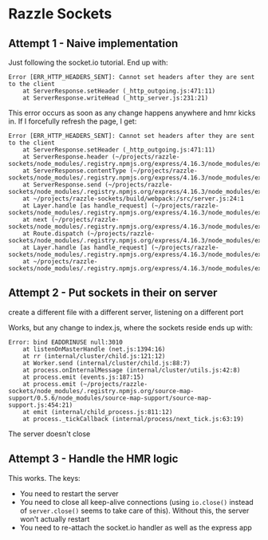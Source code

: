 # Razzle Sockets

## Attempt 1 - Naive implementation

Just following the socket.io tutorial. End up with:

```
Error [ERR_HTTP_HEADERS_SENT]: Cannot set headers after they are sent to the client
    at ServerResponse.setHeader (_http_outgoing.js:471:11)
    at ServerResponse.writeHead (_http_server.js:231:21)
```

This error occurs as soon as any change happens anywhere and hmr kicks in.
If I forcefully refresh the page, I get:

```
Error [ERR_HTTP_HEADERS_SENT]: Cannot set headers after they are sent to the client
    at ServerResponse.setHeader (_http_outgoing.js:471:11)
    at ServerResponse.header (~/projects/razzle-sockets/node_modules/.registry.npmjs.org/express/4.16.3/node_modules/express/lib/response.js:767:10)
    at ServerResponse.contentType (~/projects/razzle-sockets/node_modules/.registry.npmjs.org/express/4.16.3/node_modules/express/lib/response.js:595:15)
    at ServerResponse.send (~/projects/razzle-sockets/node_modules/.registry.npmjs.org/express/4.16.3/node_modules/express/lib/response.js:145:14)
    at ~/projects/razzle-sockets/build/webpack:/src/server.js:24:1
    at Layer.handle [as handle_request] (~/projects/razzle-sockets/node_modules/.registry.npmjs.org/express/4.16.3/node_modules/express/lib/router/layer.js:95:5)
    at next (~/projects/razzle-sockets/node_modules/.registry.npmjs.org/express/4.16.3/node_modules/express/lib/router/route.js:137:13)
    at Route.dispatch (~/projects/razzle-sockets/node_modules/.registry.npmjs.org/express/4.16.3/node_modules/express/lib/router/route.js:112:3)
    at Layer.handle [as handle_request] (~/projects/razzle-sockets/node_modules/.registry.npmjs.org/express/4.16.3/node_modules/express/lib/router/layer.js:95:5)
    at ~/projects/razzle-sockets/node_modules/.registry.npmjs.org/express/4.16.3/node_modules/express/lib/router/index.js:281:22
```

## Attempt 2 - Put sockets in their on server

create a different file with a different server, listening on a different port

Works, but any change to index.js, where the sockets reside ends up with:

```
Error: bind EADDRINUSE null:3010
    at listenOnMasterHandle (net.js:1394:16)
    at rr (internal/cluster/child.js:121:12)
    at Worker.send (internal/cluster/child.js:88:7)
    at process.onInternalMessage (internal/cluster/utils.js:42:8)
    at process.emit (events.js:187:15)
    at process.emit (~/projects/razzle-sockets/node_modules/.registry.npmjs.org/source-map-support/0.5.6/node_modules/source-map-support/source-map-support.js:454:21)
    at emit (internal/child_process.js:811:12)
    at process._tickCallback (internal/process/next_tick.js:63:19)
```

The server doesn't close

## Attempt 3 - Handle the HMR logic

This works. The keys:

- You need to restart the server
- You need to close all keep-alive connections (using `io.close()` instead of `server.close()` seems to take care of this). Without this, the server won't actually restart
- You need to re-attach the socket.io handler as well as the express app